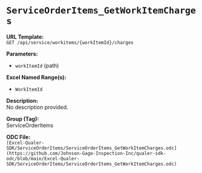# `ServiceOrderItems_GetWorkItemCharges`

**URL Template:**  
`GET /api/service/workitems/{workItemId}/charges`

**Parameters:**  
- `workItemId` (path)

**Excel Named Range(s):**  
- `WorkItemId`

**Description:**  
No description provided.

**Group (Tag):**  
ServiceOrderItems

**ODC File:**  
`[Excel-Qualer-SDK/ServiceOrderItems/ServiceOrderItems_GetWorkItemCharges.odc](https://github.com/Johnson-Gage-Inspection-Inc/qualer-sdk-odc/blob/main/Excel-Qualer-SDK/ServiceOrderItems/ServiceOrderItems_GetWorkItemCharges.odc)`
